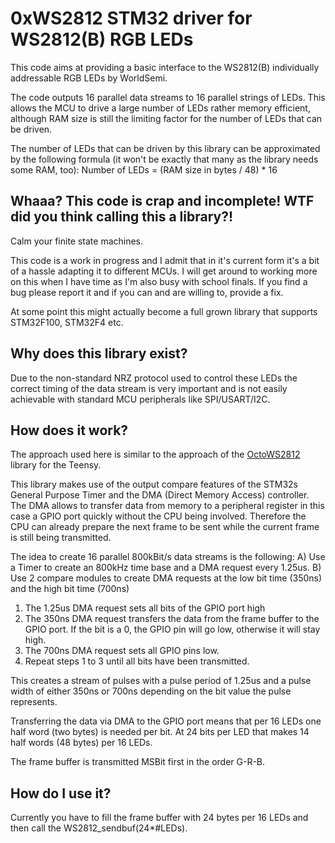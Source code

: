 # 0xWS2812 STM32 driver for WS2812(B) RGB LEDs

This code aims at providing a basic interface to the WS2812(B) individually addressable RGB LEDs by WorldSemi. 

The code outputs 16 parallel data streams to 16 parallel strings of LEDs. This allows the MCU to drive a large
number of LEDs rather memory efficient, although RAM size is still the limiting factor for the number of LEDs that can be driven.

The number of LEDs that can be driven by this library can be approximated by the following formula (it won't be exactly that many as the library needs some RAM, too):
Number of LEDs = (RAM size in bytes / 48) * 16

## Whaaa? This code is crap and incomplete! WTF did you think calling this a library?!

Calm your finite state machines.

This code is a work in progress and I admit that in it's current form it's a bit of a hassle adapting it to different MCUs.
I will get around to working more on this when I have time as I'm also busy with school finals. 
If you find a bug please report it and if you can and are willing to, provide a fix.

At some point this might actually become a full grown library that supports STM32F100, STM32F4 etc.

## Why does this library exist?

Due to the non-standard NRZ protocol used to control these LEDs the correct timing of the data stream is very important 
and is not easily achievable with standard MCU peripherals like SPI/USART/I2C.  

## How does it work? 

The approach used here is similar to the approach of the [OctoWS2812](http://www.pjrc.com/teensy/td_libs_OctoWS2811.html) library for the Teensy.

This library makes use of the output compare features of the STM32s General Purpose Timer and the DMA (Direct Memory Access) controller.
The DMA allows to transfer data from memory to a peripheral register in this case a GPIO port quickly without the CPU being involved.
Therefore the CPU can already prepare the next frame to be sent while the current frame is still being transmitted.

The idea to create 16 parallel 800kBit/s data streams is the following:
A) Use a Timer to create an 800kHz time base and a DMA request every 1.25us.
B) Use 2 compare modules to create DMA requests at the low bit time (350ns) and the high bit time (700ns)

1. The 1.25us DMA request sets all bits of the GPIO port high
2. The 350ns DMA request transfers the data from the frame buffer to the GPIO port. If the bit is a 0, the GPIO pin will go low, otherwise it will stay high.
3. The 700ns DMA request sets all GPIO pins low.
4. Repeat steps 1 to 3 until all bits have been transmitted.

This creates a stream of pulses with a pulse period of 1.25us and a pulse width of either 350ns or 700ns depending on the bit value the pulse represents.

Transferring the data via DMA to the GPIO port means that per 16 LEDs one half word (two bytes) is needed per bit. At 24 bits per LED that makes 14 half words (48 bytes) per 16 LEDs.

The frame buffer is transmitted MSBit first in the order G-R-B.

## How do I use it?

Currently you have to fill the frame buffer with 24 bytes per 16 LEDs and then call the WS2812_sendbuf(24*#LEDs).

